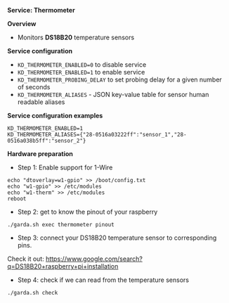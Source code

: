 **Service: Thermometer**

**Overview**

* Monitors **DS18B20** temperature sensors

**Service configuration**

* `KD_THERMOMETER_ENABLED=0` to disable service 
* `KD_THERMOMETER_ENABLED=1` to enable service
* `KD_THERMOMETER_PROBING_DELAY` to set probing delay for a given number of seconds 
* `KD_THERMOMETER_ALIASES` - JSON key-value table for sensor human readable aliases

**Service configuration examples**

`````
KD_THERMOMETER_ENABLED=1
KD_THERMOMETER_ALIASES={"28-0516a03222ff":"sensor_1","28-0516a038b5ff":"sensor_2"}
````` 

**Hardware preparation**

* Step 1: Enable support for 1-Wire

`````
echo "dtoverlay=w1-gpio" >> /boot/config.txt
echo "w1-gpio" >> /etc/modules
echo "w1-therm" >> /etc/modules
reboot
`````

* Step 2: get to know the pinout of your raspberry
`````
./garda.sh exec thermometer pinout
`````

* Step 3: connect your DS18B20 temperature sensor to corresponding pins.

Check it out: https://www.google.com/search?q=DS18B20+raspberry+pi+installation

* Step 4: check if we can read from the temperature sensors
`````
./garda.sh check
`````
